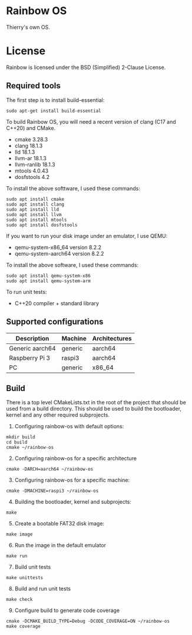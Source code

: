 Rainbow OS
==========

Thierry's own OS.


License
=======

Rainbow is licensed under the BSD (Simplified) 2-Clause License.


Required tools
--------------

The first step is to install build-essential:

```
sudo apt-get install build-essential
```

To build Rainbow OS, you will need a recent version of clang (C17 and C++20) and CMake.

* cmake 3.28.3
* clang 18.1.3
* lld 18.1.3
* llvm-ar 18.1.3
* llvm-ranlib 18.1.3
* mtools 4.0.43
* dosfstools 4.2

To install the above softtware, I used these commands:

```
sudo apt install cmake
sudo apt install clang
sudo apt install lld
sudo apt install llvm
sudo apt install mtools
sudo apt install dosfstools
```

If you want to run your disk image under an emulator, I use QEMU:

* qemu-system-x86_64 version 8.2.2
* qemu-system-aarch64 version 8.2.2

To install the above software, I used these commands:

```
sudo apt install qemu-system-x86
sudo apt install qemu-system-arm
```


To run unit tests:

* C++20 compiler + standard library


Supported configurations
------------------------

| Description       | Machine | Architectures |
|-------------------|---------|---------------|
| Generic aarch64   | generic |   aarch64     |
| Raspberry Pi 3    | raspi3  |   aarch64     |
| PC                | generic |   x86_64      |


Build
-----

There is a top level CMakeLists.txt in the root of the project that should be used from a build directory.
This should be used to build the bootloader, kernel and any other required subprojects.

1) Configuring rainbow-os with default options:

```
mkdir build
cd build
cmake ~/rainbow-os
```

2) Configuring rainbow-os for a specific architecture

```
cmake -DARCH=aarch64 ~/rainbow-os
```

3) Configuring rainbow-os for a specific machine:

```
cmake -DMACHINE=raspi3 ~/rainbow-os
```


4) Building the bootloader, kernel and subprojects:

```
make
```

5) Create a bootable FAT32 disk image:

```
make image
```

6) Run the image in the default emulator

```
make run
```

7) Build unit tests

```
make unittests
```

8) Build and run unit tests

```
make check
```

9) Configure build to generate code coverage

```
cmake -DCMAKE_BUILD_TYPE=Debug -DCODE_COVERAGE=ON ~/rainbow-os
make coverage
```
